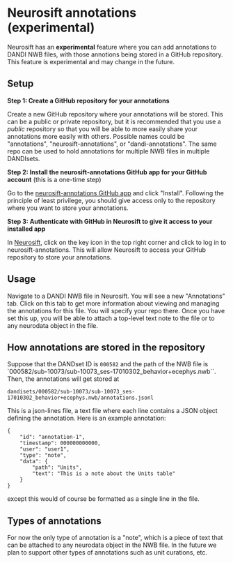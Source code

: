 # Neurosift annotations (experimental)

Neurosift has an **experimental** feature where you can add annotations to DANDI
NWB files, with those annotions being stored in a GitHub repository. This
feature is experimental and may change in the future.

## Setup

**Step 1: Create a GitHub repository for your annotations**

Create a new GitHub repository where your annotations will be stored. This can
be a public or private repository, but it is recommended that you use a *public*
repository so that you will be able to more easily share your annotations more
easily with others. Possible names could be "annotations",
"neurosift-annotations", or "dandi-annotations". The same repo can be used to
hold annotations for multiple NWB files in multiple DANDIsets.

**Step 2: Install the neurosift-annotations GitHub app for your GitHub account** (this is a one-time step)

Go to the [neurosift-annotations GitHub app](https://github.com/apps/neurosift-annotations) and click "Install".
Following the principle of least privilege, you should give access only to the repository where you want to store your annotations.

**Step 3: Authenticate with GitHub in Neurosift to give it access to your installed app**

In [Neurosift](https://flatironinstitute.github.io/neurosift), click on the key icon in the top right corner and click to log in
to neurosift-annotations. This will allow Neurosift to access your GitHub
repository to store your annotations.

## Usage

Navigate to a DANDI NWB file in Neurosift. You will see a new "Annotations" tab.
Click on this tab to get more information about viewing and managing the
annotations for this file. You will specify your repo there. Once you have set this up, you will be able to attach a top-level text note to the file or to any
neurodata object in the file.

## How annotations are stored in the repository

Suppose that the DANDset ID is `000582` and the path of the NWB file is
`000582/sub-10073/sub-10073_ses-17010302_behavior+ecephys.nwb``. Then, the
annotations will get stored at

```
dandisets/000582/sub-10073/sub-10073_ses-17010302_behavior+ecephys.nwb/annotations.jsonl
```

This is a json-lines file, a text file where each line contains a JSON object
defining the annotation. Here is an example annotation:

```
{
    "id": "annotation-1",
    "timestamp": 000000000000,
    "user": "user1",
    "type": "note",
    "data": {
        "path": "Units",
        "text": "This is a note about the Units table"
    }
}
```

except this would of course be formatted as a single line in the file.

## Types of annotations

For now the only type of annotation is a "note", which is a piece of text that
can be attached to any neurodata object in the NWB file. In the future we plan
to support other types of annotations such as unit curations, etc.
